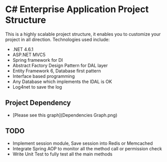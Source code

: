 # C# Enterprise Application Project Structure

This is a highly scalable project structure, it enables you to customize your project in all direction.
Technologies used include:
* .NET 4.6.1
* ASP.NET MVC5
* Spring framework for DI
* Abstract Factory Design Pattern for DAL layer
* Entity Framework 6, Database first pattern
* Interface based programming
* Any Database which implements the IDAL is OK
* Log4net to save the log

## Project Dependency

* [Please see this graph](Dependencies Graph.png)

## TODO

* Implement session module, Save session into Redis or Memcached
* Integrate Spring AOP to monitor all the method call or permission check
* Write Unit Test to fully test all the main methods